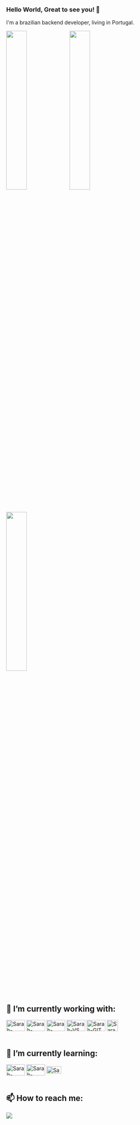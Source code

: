 ### Hello World, Great to see you! 👋

I'm a brazilian backend developer, living in Portugal. 

<div style="display: inline_block>
  <a href="https://github.com/sarinhac">
  <img align-content="stretch" width="33%" src="https://github-readme-stats.vercel.app/api?username=sarinhac&theme=radical&show_icons=true&hide_border=false&count_private=true"/>
  <img align-content="stretch" width="33%" src="https://github-readme-streak-stats.herokuapp.com/?user=sarinhac&theme=radical&hide_border=false"/>
   <img align-content="stretch" width="33%" src="https://github-readme-stats.vercel.app/api/top-langs/?username=sarinhac&theme=radical&show_icons=true&hide_border=false&layout=compact"/> 
</div>

## 🔭 I’m currently working with:
<div style="display: inline_block">
  <img align="center" alt="Sarah-DotNet" height="30" width="50" src="https://cdn.jsdelivr.net/gh/devicons/devicon/icons/dot-net/dot-net-plain-wordmark.svg">
  <img align="center" alt="Sarah-NotNetCore" height="30" width="50" src="https://cdn.jsdelivr.net/gh/devicons/devicon/icons/dotnetcore/dotnetcore-original.svg">
  <img align="center" alt="Sarah-CSharp" height="30" width="50" src="https://cdn.jsdelivr.net/gh/devicons/devicon/icons/csharp/csharp-original.svg">
  <img align="center" alt="Sarah-VS" height="30" width="50" src="https://cdn.jsdelivr.net/gh/devicons/devicon/icons/visualstudio/visualstudio-plain.svg">
  <img align="center" alt="Sarah-GIT" height="30" width="50" src="https://cdn.jsdelivr.net/gh/devicons/devicon/icons/git/git-plain.svg"> 
  <img align="center" alt="Sarah-SQL" height="30" src="https://img.shields.io/badge/Microsoft_SQL_Server-CC2927?style=for-the-badge&logo=microsoft-sql-server&logoColor=white">
</div>
<br>

## 🌱 I’m currently learning:
<div style="display: inline_block">
  <img align="center" alt="Sarah-Xamarin" height="30" width="50" src="https://cdn.jsdelivr.net/gh/devicons/devicon/icons/xamarin/xamarin-original.svg">
  <img align="center" alt="Sarah-Docker" height="30" width="50" src="https://cdn.jsdelivr.net/gh/devicons/devicon/icons/docker/docker-plain-wordmark.svg">
  <img align="center" alt="Sarah-Docker" height="20" width="40" src="https://cdn.jsdelivr.net/gh/devicons/devicon/icons/azure/azure-original.svg">
</div>
<br>

## 📫 How to reach me:
<div style="display: inline_block">
<a href="https://www.linkedin.com/in/sarah-angelica-carvalho-sobral/" target="_blank"><img src="https://img.shields.io/badge/LinkedIn-0077B5?style=for-the-badge&logo=linkedin&logoColor=white" target="_blank"></a>
</div>
<br>

